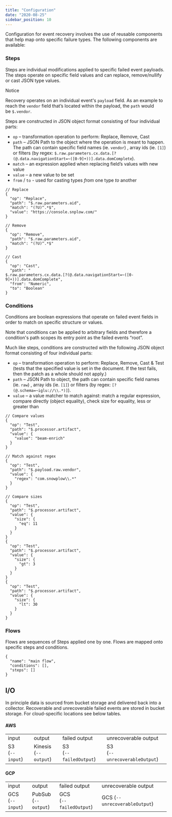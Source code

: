 ```yaml
---
title: "Configuration"
date: "2020-08-25"
sidebar_position: 10
---
```


Configuration for event recovery involves the use of reusable components that help map onto specific failure types. The following components are available:

### Steps

Steps are individual modifications applied to specific failed event payloads. The steps operate on specific field values and can replace, remove/nullify or cast JSON type values.

Notice

Recovery operates on an individual event's `payload` field. As an example to reach the `vendor` field that’s located within the payload, the `path` would be `$.vendor`.

Steps are constructed in JSON object format consisting of four individual parts:

- `op` – transformation operation to perform: Replace, Remove, Cast
- `path` – JSON Path to the object where the operation is meant to happen. The path can contain specific field names (ie. `vendor`) , array ids (ie. `[1]`) or filters (by regex: `$.raw.parameters.cx.data.[?(@.data.navigationStart=~([0-9]+))].data.domComplete`).
- `match` – an expression applied when replacing field’s values with new value
- `value` – a new value to be set
- `from` / `to` - used for casting types _from_ one type _to_ another

```
// Replace
{
  "op": "Replace",
  "path": "$.raw.parameters.aid",
  "match": "(?U)^.*$",
  "value": "https://console.snplow.com/"
}

// Remove
{
  "op": "Remove",
  "path": "$.raw.parameters.aid",
  "match": "(?U)^.*$"
}

// Cast
{
  "op": "Cast",
  "path": "
$.raw.parameters.cx.data.[?(@.data.navigationStart=~([0-9]+))].data.domComplete",
  "from": "Numeric",
  "to": "Boolean"
}
```

### Conditions

Conditions are boolean expressions that operate on failed event fields in order to match on specific structure or values.

Note that conditions can be applied to arbitrary fields and therefore a condition's path scopes its entry point as the failed events “root”.

Much like steps, conditions are constructed with the following JSON object format consisting of four individual parts:

- `op` – transformation operation to perform: Replace, Remove, Cast & Test (tests that the specified value is set in the document. If the test fails, then the patch as a whole should not apply.)
- `path` – JSON Path to object, the path can contain specific field names (ie. `raw`) , array ids (ie. `[1]`) or filters (by regex: `[?(@.schema=~iglu://\\.*)]`).
- `value` – a value matcher to match against: match a regular expression, compare directly (object equality), check size for equality, less or greater than

```
// Compare values
{
  "op": "Test",
  "path": "$.processor.artifact",
  "value": {
    "value": "beam-enrich"
  }
}

// Match against regex
{
  "op": "Test",
  "path": "$.payload.raw.vendor",
  "value": {
    "regex": "com.snowplow\\.*"
  }
}

// Compare sizes
{
  "op": "Test",
  "path": "$.processor.artifact",
  "value": {
    "size": {
      "eq": 11
    }
  }
}
{
  "op": "Test",
  "path": "$.processor.artifact",
  "value": {
    "size": {
      "gt": 3
    }
  }
}
{
  "op": "Test",
  "path": "$.processor.artifact",
  "value": {
    "size": {
      "lt": 30
    }
  }
}
```

### Flows

Flows are sequences of Steps applied one by one. Flows are mapped onto specific steps and conditions.

```
{
  "name": "main flow",
  "conditions": [],
  "steps": []
}
```

## I/O

In principle data is sourced from bucket storage and delivered back into a collector. Recoverable and unrecoverable failed events are stored in bucket storage. For cloud-specific locations see below tables.

#### AWS

<table><tbody><tr><td>input</td><td>output</td><td>failed output</td><td>unrecoverable output</td></tr><tr><td>S3<br/>(<code>--input</code>)</td><td>Kinesis<br/>(<code>--output</code>)</td><td>S3<br/>(<code>--failedOutput</code>)</td><td>S3<br/>(<code>--unrecoverableOutput</code>)</td></tr></tbody></table>

#### GCP

<table><tbody><tr><td>input</td><td>output</td><td>failed output</td><td>unrecoverable output</td></tr><tr><td>GCS<br/>(<code>--input</code>)</td><td>PubSub<br/>(<code>--output</code>)</td><td>GCS<br/>(<code>--failedOutput</code>)</td><td>GCS (<code>--unrecoverableOutput</code>)</td></tr></tbody></table>
